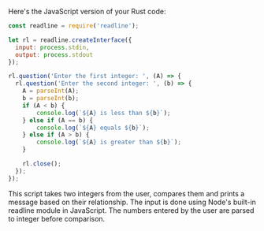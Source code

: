 Here's the JavaScript version of your Rust code:

```javascript
const readline = require('readline');

let rl = readline.createInterface({
  input: process.stdin,
  output: process.stdout
});

rl.question('Enter the first integer: ', (A) => {
  rl.question('Enter the second integer: ', (b) => {
    A = parseInt(A);
    b = parseInt(b);
    if (A < b) {
        console.log(`${A} is less than ${b}`);
    } else if (A == b) {
        console.log(`${A} equals ${b}`);
    } else if (A > b) {
        console.log(`${A} is greater than ${b}`);
    }

    rl.close();
  });
});
```

This script takes two integers from the user, compares them and prints a message based on their relationship. The input is done using Node's built-in readline module in JavaScript. The numbers entered by the user are parsed to integer before comparison.
